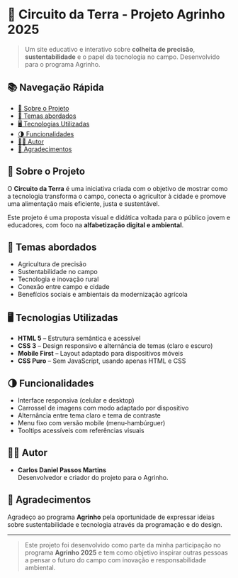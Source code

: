 # 🌱 Circuito da Terra - Projeto Agrinho 2025

> Um site educativo e interativo sobre **colheita de precisão**, **sustentabilidade** e o papel da tecnologia no campo. Desenvolvido para o programa Agrinho.

## 📚 Navegação Rápida

- [📌 Sobre o Projeto](#-sobre-o-projeto)
- [🧠 Temas abordados](#-temas-abordados)
- [🖥️ Tecnologias Utilizadas](#-tecnologias-utilizadas)
- [🌗 Funcionalidades](#-funcionalidades)
- [🧑‍💻 Autor](#-autor)
- [🤝 Agradecimentos](#-agradecimentos)


## 📌 Sobre o Projeto

O **Circuito da Terra** é uma iniciativa criada com o objetivo de mostrar como a tecnologia transforma o campo, conecta o agricultor à cidade e promove uma alimentação mais eficiente, justa e sustentável. 

Este projeto é uma proposta visual e didática voltada para o público jovem e educadores, com foco na **alfabetização digital e ambiental**.

## 🧠 Temas abordados

- Agricultura de precisão
- Sustentabilidade no campo
- Tecnologia e inovação rural
- Conexão entre campo e cidade
- Benefícios sociais e ambientais da modernização agrícola

## 🖥️ Tecnologias Utilizadas

- **HTML 5** – Estrutura semântica e acessível
- **CSS 3** – Design responsivo e alternância de temas (claro e escuro)
- **Mobile First** – Layout adaptado para dispositivos móveis
- **CSS Puro** – Sem JavaScript, usando apenas HTML e CSS

## 🌗 Funcionalidades

- Interface responsiva (celular e desktop)
- Carrossel de imagens com modo adaptado por dispositivo
- Alternância entre tema claro e tema de contraste
- Menu fixo com versão mobile (menu-hambúrguer)
- Tooltips acessíveis com referências visuais

## 🧑‍💻 Autor

- **Carlos Daniel Passos Martins**  
  Desenvolvedor e criador do projeto para o Agrinho.

## 🤝 Agradecimentos

Agradeço ao programa **Agrinho** pela oportunidade de expressar ideias sobre sustentabilidade e tecnologia através da programação e do design.

---

> Este projeto foi desenvolvido como parte da minha participação no programa **Agrinho 2025** e tem como objetivo inspirar outras pessoas a pensar o futuro do campo com inovação e responsabilidade ambiental.